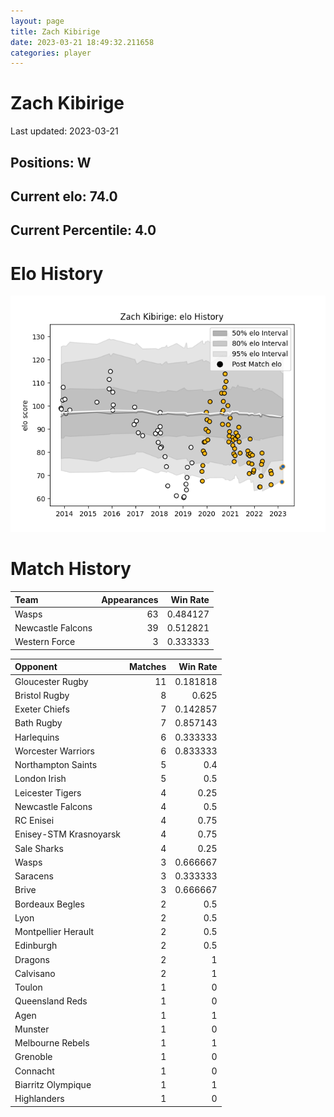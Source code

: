 ```yaml
---  
layout: page  
title: Zach Kibirige  
date: 2023-03-21 18:49:32.211658  
categories: player  
---
```

# Zach Kibirige


Last updated: 2023-03-21
## Positions: W

## Current elo: 74.0

## Current Percentile: 4.0

# Elo History


![elo history](history_ZachKibirige.png)
# Match History


| Team              |   Appearances |   Win Rate |
|:------------------|--------------:|-----------:|
| Wasps             |            63 |   0.484127 |
| Newcastle Falcons |            39 |   0.512821 |
| Western Force     |             3 |   0.333333 |

| Opponent               |   Matches |   Win Rate |
|:-----------------------|----------:|-----------:|
| Gloucester Rugby       |        11 |   0.181818 |
| Bristol Rugby          |         8 |   0.625    |
| Exeter Chiefs          |         7 |   0.142857 |
| Bath Rugby             |         7 |   0.857143 |
| Harlequins             |         6 |   0.333333 |
| Worcester Warriors     |         6 |   0.833333 |
| Northampton Saints     |         5 |   0.4      |
| London Irish           |         5 |   0.5      |
| Leicester Tigers       |         4 |   0.25     |
| Newcastle Falcons      |         4 |   0.5      |
| RC Enisei              |         4 |   0.75     |
| Enisey-STM Krasnoyarsk |         4 |   0.75     |
| Sale Sharks            |         4 |   0.25     |
| Wasps                  |         3 |   0.666667 |
| Saracens               |         3 |   0.333333 |
| Brive                  |         3 |   0.666667 |
| Bordeaux Begles        |         2 |   0.5      |
| Lyon                   |         2 |   0.5      |
| Montpellier Herault    |         2 |   0.5      |
| Edinburgh              |         2 |   0.5      |
| Dragons                |         2 |   1        |
| Calvisano              |         2 |   1        |
| Toulon                 |         1 |   0        |
| Queensland Reds        |         1 |   0        |
| Agen                   |         1 |   1        |
| Munster                |         1 |   0        |
| Melbourne Rebels       |         1 |   1        |
| Grenoble               |         1 |   0        |
| Connacht               |         1 |   0        |
| Biarritz Olympique     |         1 |   1        |
| Highlanders            |         1 |   0        |